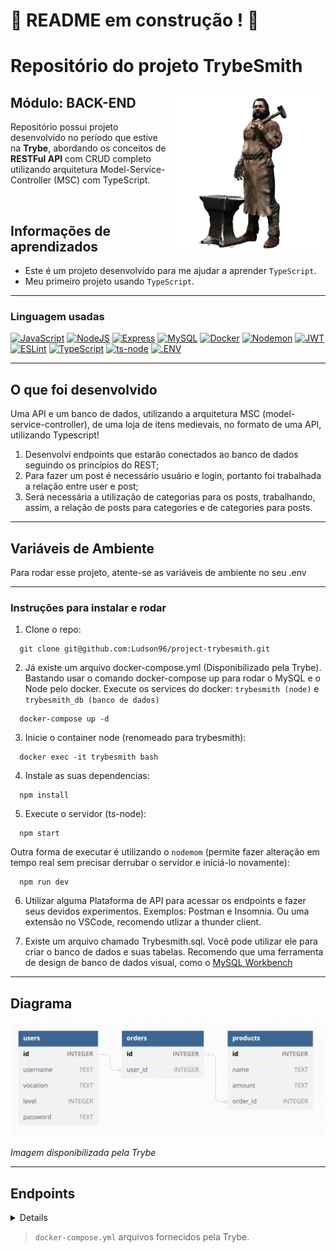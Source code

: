 # :construction: README em construção ! :construction:

# Repositório do projeto TrybeSmith 

<div align="center">
  <img height="250px" align="right" src="ferreiro.png" />
  <div align="left" style="display: inline_block">
    <h2>Módulo: BACK-END</h2>
    <p>
        Repositório possui projeto desenvolvido no período que estive na <b>Trybe</b>, abordando os conceitos de <b>RESTFul API</b> com CRUD completo utilizando arquitetura Model-Service-Controller (MSC) com TypeScript. 
  </div>
  <br>
</div>
  
## Informações de aprendizados
- Este é um projeto desenvolvido para me ajudar a aprender `TypeScript`.
- Meu primeiro projeto usando `TypeScript`.

---

### Linguagem usadas

[![JavaScript][JavaScript-logo]][JavaScript-url]
[![NodeJS][NodeJS-logo]][NodeJS-url]
[![Express][Express-logo]][Express-url]
[![MySQL][MySQL-logo]][MySQL-url]
[![Docker][Docker-logo]][Docker-url]
[![Nodemon][Nodemon-logo]][Nodemon-url]
[![JWT][JWT-logo]][JWT-url]
[![ESLint][ESLint-logo]][ESLint-url]
[![TypeScript][TypeScript-logo]][TypeScript-url]
[![ts-node][ts-node-logo]][ts-node-url]
[![.ENV][.ENV-logo]][.ENV-url]

---

## O que foi desenvolvido
<p> 
 Uma API e um banco de dados, utilizando a arquitetura MSC (model-service-controller), de uma loja de itens medievais, no formato de uma API, utilizando Typescript! <br>
 
 1. Desenvolvi endpoints que estarão conectados ao banco de dados seguindo os princípios do REST;<br>
 2. Para fazer um post é necessário usuário e login, portanto foi trabalhada a relação entre user e post; <br>
 3. Será necessária a utilização de categorias para os posts, trabalhando, assim, a relação de posts para categories e de categories para posts. <br>
</p>

---

## Variáveis de Ambiente

Para rodar esse projeto, atente-se as variáveis de ambiente no seu .env

---

### Instruções para instalar e rodar

1. Clone o repo:
```
  git clone git@github.com:Ludson96/project-trybesmith.git
```
2. Já existe um arquivo docker-compose.yml (Disponibilizado pela Trybe). Bastando usar o comando docker-compose up para rodar o MySQL e o Node pelo docker. Execute os services do docker: `trybesmith (node)` e `trybesmith_db (banco de dados)` 
```
  docker-compose up -d
```
3. Inicie o container node (renomeado para trybesmith):
```
  docker exec -it trybesmith bash
```
4. Instale as suas dependencias:
```
  npm install
```
5. Execute o servidor (ts-node):

```
  npm start
```
Outra forma de executar é utilizando o `nodemom` (permite fazer alteração em tempo real sem precisar derrubar o servidor e iniciá-lo novamente):
```
  npm run dev
```
6. Utilizar alguma Plataforma de API para acessar os endpoints e fazer seus devidos experimentos. Exemplos: Postman e Insomnia. Ou uma extensão no VSCode, recomendo utlizar a thunder client.

7. Existe um arquivo chamado Trybesmith.sql. Você pode utilizar ele para criar o banco de dados e suas tabelas. Recomendo que uma ferramenta de design de banco de dados visual, como o [MySQL Workbench](https://dev.mysql.com/downloads/workbench/)

---

## Diagrama

![Diagrama de relacionamentos das tabelas](diagrama.png)

<i> Imagem disponibilizada pela Trybe </i>

---

## Endpoints

<details>

###  Rota de Produto

####  POST `/products`
- Os produtos enviados são salvos na tabela `products` do banco de dados;
- O corpo deve ter a seguinte estrutura: 
  - `name` e `amount` é obrigatório;
  - `name` e `amount` precisa ser uma string;
  - `name` e `amount` precisa ter mais de 2 caracteres.
- O endpoint deve receber a seguinte estrutura:
```json
  {
    "name": "Espada longa",
    "amount": "30 peças de ouro"
  }
```

> 👉 Para caso os dados sejam enviados corretamente
- O resultado retornado para cadastrar o produto com sucesso deverá ser conforme exibido abaixo, com um _status http_ `201`:
```json
  {
    "id": 6,
    "name": "Espada longa",
    "amount": "30 peças de ouro",
  }
```

---

####  GET `/products`
-  Lista todos os produtos no banco de dados

> 👉 Para caso os dados sejam enviados corretamente
- O resultado retornado para listar produtos com sucesso deverá ser conforme exibido abaixo, com um _status http_ `200`:
```json
[
  {
    "id": 1,
    "name": "Poção de cura",
    "amount": "20 gold",
    "orderId": null
  },
  {
    "id": 2,
    "name": "Escudo do Herói",
    "amount": "100 diamond",
    "orderId": 1
  }
]
```

---

###  Rota de Usuário

####  POST `/users`
- Cadastra um novo usuários;
- As informações de pessoas usuárias cadastradas são salvas na tabela `users` do banco de dados;
- O corpo deve ter a seguinte estrutura: 
  - `username`, `vocation`, `level`, `password` é obrigatório;
  - `username`, `vocation`, `password` precisa ser uma string;
  - `level` precisa ser um number;
  - `username`, `vocation` precisa ter mais de 2 caracteres;
  - `level` precisa ser um número maior que 0;
  - `password` precisa ter 8 ou meias caracteres.
- O endpoint deve receber a seguinte estrutura:
```json
{ 
  "username": "MAX",
  "vocation": "swordsman",
  "level": 10,
  "password": "SavingPeople"
}
```

> 👉 Para caso os dados sejam enviados corretamente
  - Se a pessoa usuária for cadastrada com sucesso, o resultado deverá ser conforme o exibido abaixo, com um _status http_ `201` e retornando um _token_:
  ```json
  {
    "token": "eyJhbGciOiJIUzI1NiIsInR5cCI6IkpXVCJ9.eyJzdWIiOiIxMjM0NTY3ODkwIiwibmFtZSI6IkpvaG4gRG9lIiwiaWF0IjoxNTE2MjM5MDIyfQ.SflKxwRJSMeKKF2QT4fwpMeJf36POk6yJV_adQssw5c"
  }
  ```

---

###  Rota de Pedidos

####  GET `/orders`
- Lista todos os pedidos e os `id`s dos produtos associados a estes.

> 👉 Para caso os dados sejam enviados corretamente
  - Quando houver mais de um pedido, o resultado retornado para listar pedidos com sucesso deverá ser conforme exibido abaixo, com um _status http_ `200`:
  ```json
    [
      {
        "id": 1,
        "userId": 2,
        "productsIds": [1, 2]
      },
      {
        "id": 2,
        "userId": 1,
        "productsIds": [3, 4]
      }
    ]
  ```

---

### POST `/orders`
- Cadastra um pedido
- O endpoint deve receber a seguinte estrutura:
```json
  {
    "productsIds": [1, 2]
  }
```

> 👉 Para token
- Se o token não for informado, o resultado retornado deverá ser um _status http_ `401` e
```json
  { "message": "Token not found" }
```

- Se o token informado não for válido, o resultado retornado deverá ser um _status http_ `401` e
```json
  { "message": "Invalid token" }
```

<br>

> 👉 Para products
  - Se o corpo da requisição não possuir o campo "productsIds", o resultado retornado deverá ser um _status http_ `400` e
  ```json
    { "message": "\"productsIds\" is required" }
  ```

  - Se o valor do campo "productsIds" não for um array, o resultado retornado deverá ser um _status http_ `422` e
  ```json
    { "message": "\"productsIds\" must be an array" }
  ```

  - Se o campo "productsIds" possuir um array vazio, o resultado retornado deverá ser um _status http_ `422` e
  ```json
    { "message": "\"productsIds\" must include only numbers" }
  ```

<br>

> 👉 Para caso os dados sejam enviados corretamente
  - O resultado retornado para cadastrar um pedido com sucesso deverá ser conforme exibido abaixo, com um _status http_ `201`:
  ```json
    {
      "userId": 1,
      "productsIds": [1],
    }
  ```

  - O resultado retornado para cadastrar um pedido de vários itens com sucesso deverá ser conforme exibido abaixo, com um _status http_ `201`:
  ```json
    {
      "userId": 1,
      "productsIds": [1, 2]
    }
  ```

---

###  Rota de Login

####  POST `/login`
- Realiza o login.

- O endpoint deve receber a seguinte estrutura:
```json
  {
    "username": "string",
    "password": "string"
  }
```

> 👉 Para caso haja problemas no login
  - Se o _login_ não tiver o campo "username", o resultado retornado deverá ser um _status http_ `400` e
  ```json
    { "message": "\"username\" is required" }
  ```

  - Se o _login_ não tiver o campo "password", o resultado retornado deverá ser um _status http_ `400`
  ```json
    { "message": "\"password\" is required" }
  ```

  - Se o _login_ tiver o username inválido, o resultado retornado deverá ser um _status http_ `401` e
  ```json
    { "message": "Username or password invalid" }
  ```

  - Se o login tiver a senha inválida, o resultado retornado deverá ser um _status http_ `401` e
  ```json
    { "message": "Username or password invalid" }
  ```

<br>

> 👉 Para caso os dados sejam enviados corretamente
  - Se o login foi feito com sucesso, o resultado deverá ser um _status http_ `200` e deverá retornar um _token_:
  ```json
  {
    "token": "eyJhbGciOiJIUzI1NiIsInR5cCI6IkpXVCJ9.eyJzdWIiOiIxMjM0NTY3ODkwIiwibmFtZSI6IkpvaG4gRG9lIiwiaWF0IjoxNTE2MjM5MDIyfQ.SflKxwRJSMeKKF2QT4fwpMeJf36POk6yJV_adQssw5c"
  }
  ```

</details>

> `docker-compose.yml` arquivos fornecidos pela Trybe.

[JavaScript-logo]: https://img.shields.io/badge/javascript-%23323330.svg?style=for-the-badge&logo=javascript&logoColor=%23F7DF1E
[JavaScript-url]: https://www.javascript.com/
[Express-logo]: https://img.shields.io/badge/express.js-%23404d59.svg?style=for-the-badge&logo=express&logoColor=%2361DAFB
[Express-url]: https://expressjs.com
[NodeJS-logo]: https://img.shields.io/badge/node.js-6DA55F?style=for-the-badge&logo=node.js&logoColor=white
[NodeJS-url]: https://nodejs.org/en/
[MySQL-logo]: https://img.shields.io/badge/mysql-%2300f.svg?style=for-the-badge&logo=mysql&logoColor=white
[MySQL-url]: https://www.mysql.com
[Docker-logo]: https://img.shields.io/badge/docker-%230db7ed.svg?style=for-the-badge&logo=docker&logoColor=white
[Docker-url]: https://www.docker.com
[Nodemon-logo]: https://img.shields.io/badge/Nodemon-76D04B?logo=nodemon&logoColor=fff&style=for-the-badge
[Nodemon-url]: https://www.npmjs.com/package/nodemon
[JWT-logo]: https://img.shields.io/badge/JWT-black?style=for-the-badge&logo=JSON%20web%20tokens
[JWT-url]: https://jwt.io/
[ESLint-logo]: https://img.shields.io/badge/ESLint-4B3263?style=for-the-badge&logo=eslint&logoColor=white
[ESLint-url]: https://eslint.org/
[TypeScript-logo]: https://img.shields.io/badge/typescript-%23007ACC.svg?style=for-the-badge&logo=typescript&logoColor=white
[TypeScript-url]: https://www.typescriptlang.org/
[ts-node-logo]: https://img.shields.io/badge/ts--node-3178C6?logo=tsnode&logoColor=fff&style=for-the-badge
[ts-node-url]: https://www.npmjs.com/package/ts-node-dev
[.ENV-logo]: https://img.shields.io/badge/.ENV-ECD53F?logo=dotenv&logoColor=000&style=for-the-badge
[.ENV-url]: https://www.npmjs.com/package/dotenv
